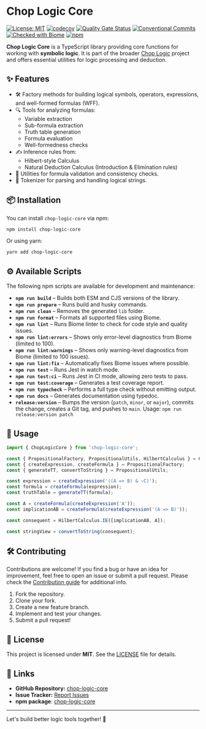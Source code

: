 # Chop Logic Core

[![License: MIT](https://img.shields.io/badge/License-MIT-yellow.svg)](https://opensource.org/licenses/MIT)
[![codecov](https://codecov.io/gh/ChopLogic/chop-logic-core/graph/badge.svg?token=JJKJ54EZDB)](https://codecov.io/gh/ChopLogic/chop-logic-core)
[![Quality Gate Status](https://sonarcloud.io/api/project_badges/measure?project=ChopLogic_chop-logic-core&metric=alert_status)](https://sonarcloud.io/summary/new_code?id=ChopLogic_chop-logic-core)
[![Conventional Commits](https://img.shields.io/badge/Conventional%20Commits-1.0.0-%23FE5196?logo=conventionalcommits&logoColor=white)](https://conventionalcommits.org)
[![Checked with Biome](https://img.shields.io/badge/Checked_with-Biome-60a5fa?style=flat&logo=biome)](https://biomejs.dev)
[![npm](https://github.com/ChopLogic/chop-logic-core/actions/workflows/npm.yml/badge.svg)](https://github.com/ChopLogic/chop-logic-core/actions/workflows/npm.yml)

**Chop Logic Core** is a TypeScript library providing core functions for working with **symbolic logic**. It is part of the broader [Chop Logic](https://github.com/ChopLogic) project and offers essential utilities for logic processing and deduction.

## ✨ Features

- 🛠️ Factory methods for building logical symbols, operators, expressions, and well-formed formulas (WFF).
- 🔍 Tools for analyzing formulas:
  - Variable extraction
  - Sub-formula extraction
  - Truth table generation
  - Formula evaluation
  - Well-formedness checks
- ✍️ Inference rules from:
  - Hilbert-style Calculus
  - Natural Deduction Calculus (Introduction & Elimination rules)
- 🧪 Utilities for formula validation and consistency checks.
- 🔣 Tokenizer for parsing and handling logical strings.

## 📦 Installation

You can install `chop-logic-core` via npm:

```sh
npm install chop-logic-core
```

Or using yarn:

```sh
yarn add chop-logic-core
```

## ⚙️ Available Scripts

The following npm scripts are available for development and maintenance:

- **`npm run build`** – Builds both ESM and CJS versions of the library.
- **`npm run prepare`** – Runs build and husky commands.
- **`npm run clean`** – Removes the generated `lib` folder.
- **`npm run format`** – Formats all supported files using Biome.
- **`npm run lint`** – Runs Biome linter to check for code style and quality issues.
- **`npm run lint:errors`** – Shows only error-level diagnostics from Biome (limited to 100).
- **`npm run lint:warnings`** – Shows only warning-level diagnostics from Biome (limited to 100 issues).
- **`npm run lint:fix`** – Automatically fixes Biome issues where possible.
- **`npm run test`** – Runs Jest in watch mode.
- **`npm run test:ci`** – Runs Jest in CI mode, allowing zero tests to pass.
- **`npm run test:coverage`** – Generates a test coverage report.
- **`npm run typecheck`** – Performs a full type check without emitting output.
- **`npm run docs`** – Generates documentation using typedoc.
- **`release:version`** – Bumps the version (`patch`, `minor`, or `major`), commits the change, creates a Git tag, and pushes to `main`. Usage: 
`npm run release:version patch`

## 🔧 Usage

```ts
import { ChopLogicCore } from 'chop-logic-core';

const { PropositionalFactory, PropositionalUtils, HilbertCalculus } = ChopLogicCore;
const { createExpression, createFormula } = PropositionalFactory;
const { generateTT, convertToString } = PropositionalUtils;

const expression = createExpression('((A => B) & ~C)');
const formula = createFormula(expression);
const truthTable = generateTT(formula);

const A = createFormula(createExpression('A'));
const implicationAB = createFormula(createExpression('(A => B)'));

const consequent = HilbertCalculus.IE([implicationAB, A]);

const stringView = convertToString(consequent);
```

## 🛠 Contributing

Contributions are welcome! If you find a bug or have an idea for improvement, feel free to open an issue or submit a pull request. Please check the [Contribution guide](CONTRIBUTING.md) for additional info.

1. Fork the repository.
2. Clone your fork.
3. Create a new feature branch.
4. Implement and test your changes.
5. Submit a pull request!

## 📄 License

This project is licensed under **MIT**. See the [LICENSE](LICENSE) file for details.

## 🔗 Links

- **GitHub Repository:** [chop-logic-core](https://github.com/ChopLogic/chop-logic-core)
- **Issue Tracker:** [Report Issues](https://github.com/ChopLogic/chop-logic-core/issues)
- **npm package**: [chop-logic-core](https://www.npmjs.com/package/chop-logic-core)

---

Let's build better logic tools together! 🚀
